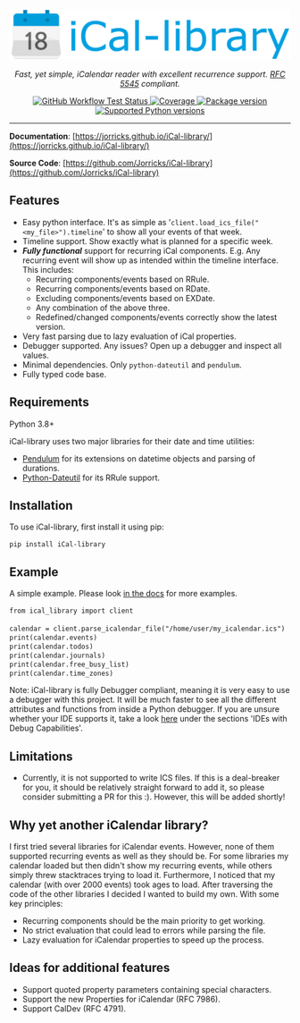 <p align="center">
  <a href="https://jorricks.github.io/iCal-library"><img src="https://github.com/Jorricks/iCal-library/raw/main/docs/ical-library.png" alt="iCal-library" width="600px"></a>
</p>
<p align="center">
    <em>Fast, yet simple, iCalendar reader with excellent recurrence support. <a href="https://www.ietf.org/rfc/rfc5545.txt">RFC 5545</a> compliant.</em>
</p>
<p align="center">
<a href="https://github.com/Jorricks/iCal-library/actions/workflows/validate.yml" target="_blank">
    <img src="https://img.shields.io/github/workflow/status/Jorricks/iCal-library/Validate" alt="GitHub Workflow Test Status" >
</a>
<a href="https://codecov.io/gh/Jorricks/iCal-library" target="_blank">
    <img src="https://img.shields.io/codecov/c/github/Jorricks/iCal-library/main" alt="Coverage">
</a>
<a href="https://pypi.org/project/iCal-library" target="_blank">
    <img src="https://img.shields.io/pypi/v/iCal-library?color=%2334D058&label=pypi%20package" alt="Package version">
</a>
<a href="https://pypi.org/project/iCal-library" target="_blank">
    <img src="https://img.shields.io/pypi/pyversions/iCal-library.svg?color=%2334D058" alt="Supported Python versions">
</a>
</p>


---

**Documentation**: [https://jorricks.github.io/iCal-library/](https://jorricks.github.io/iCal-library/)

**Source Code**: [https://github.com/Jorricks/iCal-library](https://github.com/Jorricks/iCal-library)


## Features
- Easy python interface. It's as simple as '`client.load_ics_file("<my_file>").timeline`' to show all your events of that week.
- Timeline support. Show exactly what is planned for a specific week.
- ***Fully functional*** support for recurring iCal components. E.g. Any recurring event will show up as intended within the timeline interface. This includes:
  - Recurring components/events based on RRule.
  - Recurring components/events based on RDate.
  - Excluding components/events based on EXDate.
  - Any combination of the above three.
  - Redefined/changed components/events correctly show the latest version. 
- Very fast parsing due to lazy evaluation of iCal properties.
- Debugger supported. Any issues? Open up a debugger and inspect all values.
- Minimal dependencies. Only `python-dateutil` and `pendulum`.
- Fully typed code base.


## Requirements
Python 3.8+

iCal-library uses two major libraries for their date and time utilities:
- [Pendulum](https://github.com/sdispater/pendulum) for its extensions on datetime objects and parsing of durations.
- [Python-Dateutil](https://github.com/dateutil/dateutil) for its RRule support.


## Installation

To use iCal-library, first install it using pip:

    pip install iCal-library


## Example
A simple example. Please look [in the docs](https://jorricks.github.io/iCal-library/) for more examples.

```python3
from ical_library import client

calendar = client.parse_icalendar_file("/home/user/my_icalendar.ics")
print(calendar.events)
print(calendar.todos)
print(calendar.journals)
print(calendar.free_busy_list)
print(calendar.time_zones)
```

Note: iCal-library is fully Debugger compliant, meaning it is very easy to use a debugger with this project. It will be much faster to see all the different attributes and functions from inside a Python debugger. If you are unsure whether your IDE supports it, take a look [here](https://wiki.python.org/moin/PythonDebuggingTools) under the sections 'IDEs with Debug Capabilities'.


## Limitations
- Currently, it is not supported to write ICS files. If this is a deal-breaker for you, it should be relatively straight forward to add it, so please consider submitting a PR for this :). However, this will be added shortly!


##  Why yet another iCalendar library?

I first tried several libraries for iCalendar events. However, none of them supported recurring events as well as they should be. For some libraries my calendar loaded but then didn't show my recurring events, while others simply threw stacktraces trying to load it. Furthermore, I noticed that my calendar (with over 2000 events) took ages to load.
After traversing the code of the other libraries I decided I wanted to build my own. With some key principles:
- Recurring components should be the main priority to get working.
- No strict evaluation that could lead to errors while parsing the file.
- Lazy evaluation for iCalendar properties to speed up the process.

## Ideas for additional features
- Support quoted property parameters containing special characters.
- Support the new Properties for iCalendar (RFC 7986).
- Support CalDev (RFC 4791).

